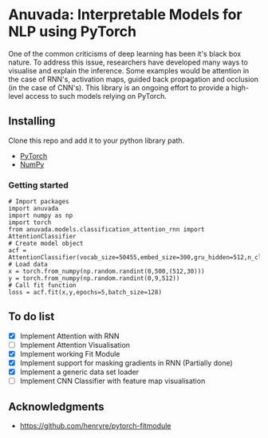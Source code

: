 # Anuvada: Interpretable Models for NLP using PyTorch

One of the common criticisms of deep learning has been it's black box nature. To address this issue, researchers have
developed many ways to visualise and explain the inference. Some examples would be attention in the case of RNN's,
activation maps, guided back propagation and occlusion (in the case of CNN's). This library is an ongoing effort to
provide a high-level access to such models relying on PyTorch.

## Installing

Clone this repo and add it to your python library path.

* [PyTorch](http://pytorch.org)
* [NumPy](http://numpy.org/)

### Getting started

```
# Import packages
import anuvada
import numpy as np
import torch
from anuvada.models.classification_attention_rnn import AttentionClassifier
# Create model object
acf = AttentionClassifier(vocab_size=50455,embed_size=300,gru_hidden=512,n_classes=62)
# Load data
x = torch.from_numpy(np.random.randint(0,500,(512,30)))
y = torch.from_numpy(np.random.randint(0,9,512))
# Call fit function
loss = acf.fit(x,y,epochs=5,batch_size=128)

```

## To do list

- [x] Implement Attention with RNN
- [ ] Implement Attention Visualisation
- [x] Implement working Fit Module
- [x] Implement support for masking gradients in RNN (Partially done)
- [x] Implement a generic data set loader
- [ ] Implement CNN Classifier with feature map visualisation

## Acknowledgments

* https://github.com/henryre/pytorch-fitmodule